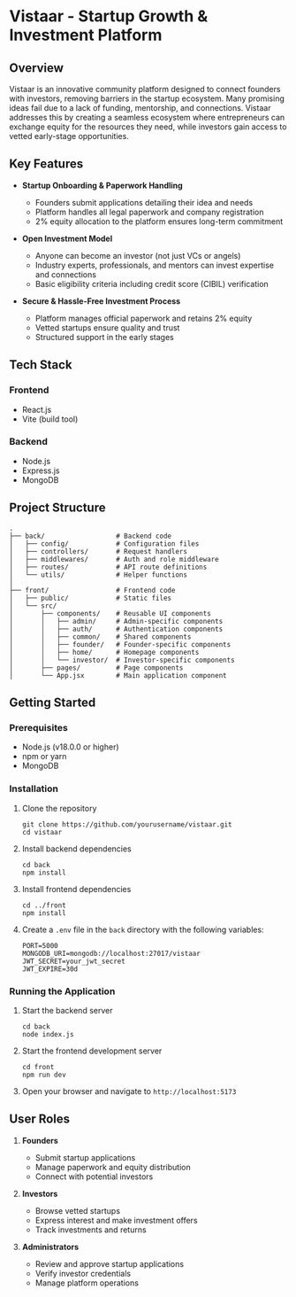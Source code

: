 # Vistaar - Startup Growth & Investment Platform

## Overview

Vistaar is an innovative community platform designed to connect founders with investors, removing barriers in the startup ecosystem. Many promising ideas fail due to a lack of funding, mentorship, and connections. Vistaar addresses this by creating a seamless ecosystem where entrepreneurs can exchange equity for the resources they need, while investors gain access to vetted early-stage opportunities.

## Key Features

- **Startup Onboarding & Paperwork Handling**
  - Founders submit applications detailing their idea and needs
  - Platform handles all legal paperwork and company registration
  - 2% equity allocation to the platform ensures long-term commitment

- **Open Investment Model**
  - Anyone can become an investor (not just VCs or angels)
  - Industry experts, professionals, and mentors can invest expertise and connections
  - Basic eligibility criteria including credit score (CIBIL) verification

- **Secure & Hassle-Free Investment Process**
  - Platform manages official paperwork and retains 2% equity
  - Vetted startups ensure quality and trust
  - Structured support in the early stages

## Tech Stack

### Frontend
- React.js
- Vite (build tool)

### Backend
- Node.js
- Express.js
- MongoDB

## Project Structure

```
.
├── back/                  # Backend code
│   ├── config/            # Configuration files
│   ├── controllers/       # Request handlers
│   ├── middlewares/       # Auth and role middleware
│   ├── routes/            # API route definitions
│   └── utils/             # Helper functions
│
├── front/                 # Frontend code
│   ├── public/            # Static files
│   └── src/
│       ├── components/    # Reusable UI components
│       │   ├── admin/     # Admin-specific components
│       │   ├── auth/      # Authentication components
│       │   ├── common/    # Shared components
│       │   ├── founder/   # Founder-specific components
│       │   ├── home/      # Homepage components
│       │   └── investor/  # Investor-specific components
│       ├── pages/         # Page components
│       └── App.jsx        # Main application component
```

## Getting Started

### Prerequisites
- Node.js (v18.0.0 or higher)
- npm or yarn
- MongoDB

### Installation

1. Clone the repository
   ```
   git clone https://github.com/yourusername/vistaar.git
   cd vistaar
   ```

2. Install backend dependencies
   ```
   cd back
   npm install
   ```

3. Install frontend dependencies
   ```
   cd ../front
   npm install
   ```

4. Create a `.env` file in the `back` directory with the following variables:
   ```
   PORT=5000
   MONGODB_URI=mongodb://localhost:27017/vistaar
   JWT_SECRET=your_jwt_secret
   JWT_EXPIRE=30d
   ```

### Running the Application

1. Start the backend server
   ```
   cd back
   node index.js
   ```

2. Start the frontend development server
   ```
   cd front
   npm run dev
   ```

3. Open your browser and navigate to `http://localhost:5173`

## User Roles

1. **Founders**
   - Submit startup applications
   - Manage paperwork and equity distribution
   - Connect with potential investors

2. **Investors**
   - Browse vetted startups
   - Express interest and make investment offers
   - Track investments and returns

3. **Administrators**
   - Review and approve startup applications
   - Verify investor credentials
   - Manage platform operations

